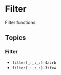 # Filter

Filter functions.

## Topics

### Filter

- ``filter(_:_:_:)-4azrb``
- ``filter(_:_:_:)-3tfxw``

